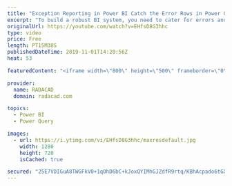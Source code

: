 ```yaml
---
title: "Exception Reporting in Power BI Catch the Error Rows in Power Query"
excerpt: "To build a robust BI system, you need to cater for errors and handle errors carefully. If you build a reporting solution that the refresh of that fails everytime an error occurs, it is not a robust system. Errors can happen by many reasons, In this video, I’ll show you a way to catch potential errors"
originalUrl: https://youtube.com/watch?v=EHfsD8G3hhc
type: video
price: Free
length: PT15M38S
publishedDateTime: 2019-11-01T14:20:56Z
heat: 53

featuredContent: "<iframe width=\"800\" height=\"500\" frameborder=\"0\" src=\"https://www.youtube.com/embed/EHfsD8G3hhc\" allow=\"accelerometer; autoplay; encrypted-media; gyroscope; picture-in-picture\" allowfullscreen></iframe>"

provider:
  name: RADACAD
  domain: radacad.com

topics:
  - Power BI
  - Power Query

images:
  - url: https://i.ytimg.com/vi/EHfsD8G3hhc/maxresdefault.jpg
    width: 1280
    height: 720
    isCached: true

secured: "25E7VDIGuA8TWGFkV0+1qOhD6bC+kJoxQYIMhGJZdfR9rtq/KBhAcpado6tGXsBcWL6bLP+sGDKos71TCGTjmIuokVYur8gLss1BuVQr9e4APArsilcJaL1GZQLDVnZA/z1ahhBeZUTqhRlYoJOmqYWpmhRKu33kJc/w3dLCSR9yhFThVEJ5jHaGJQV9e8NjYrOA2SdglQ6fYAAG+eIlgDC9ke5d/ssvgWxR0KdC7mX3lgp4zWFWt90DYKKJEJgklMrVMZJyGh8WTVpXy7LWxag98iQfVF87bGnMH1XVnvPnlE+YqfO1IXOQRfIjr69QcxTFUrBxbkq+AxVqYFte0OEIxp+XhhqqIMHrG40o9EA5YBqjtiSKpIb2D1vPT8+a8dQiiGcJ16GFeJ7i3yTzHAxS/HEUE0DuE+ODTcjcB1A=;uxWbPCZYl81052LK0ktGJQ=="
---
```


